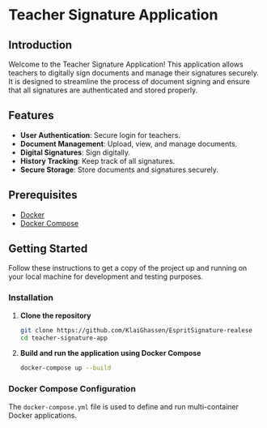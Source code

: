 # Teacher Signature Application

## Introduction

Welcome to the Teacher Signature Application! This application allows teachers to digitally sign documents and manage their signatures securely. It is designed to streamline the process of document signing and ensure that all signatures are authenticated and stored properly.

## Features

- **User Authentication**: Secure login for teachers.
- **Document Management**: Upload, view, and manage documents.
- **Digital Signatures**: Sign digitally.
- **History Tracking**: Keep track of all signatures.
- **Secure Storage**: Store documents and signatures securely.

## Prerequisites

- [Docker](https://www.docker.com/products/docker-desktop)
- [Docker Compose](https://docs.docker.com/compose/install/)

## Getting Started

Follow these instructions to get a copy of the project up and running on your local machine for development and testing purposes.

### Installation

1. **Clone the repository**

    ```sh
    git clone https://github.com/KlaiGhassen/EspritSignature-realese
    cd teacher-signature-app
    ```

2. **Build and run the application using Docker Compose**

    ```sh
    docker-compose up --build
    ```

### Docker Compose Configuration

The `docker-compose.yml` file is used to define and run multi-container Docker applications. 

